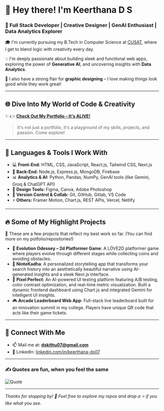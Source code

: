 # 👋 Hey there! I'm Keerthana D S

### 🚀 Full Stack Developer | Creative Designer | GenAI Enthusiast | Data Analytics Explorer

🎓 I'm currently pursuing my B.Tech in Computer Science at [CUSAT](https://cusat.ac.in), where I get to blend logic with creativity every day.

💡 I'm deeply passionate about building sleek and functional web apps, exploring the power of **Generative AI**, and uncovering insights with **Data Analytics**. 

🎨 I also have a strong flair for **graphic designing** – I love making things look good while they work great!

---

## 🌐 Dive Into My World of Code & Creativity  
✨ 👉 **[Check Out My Portfolio – It's ALIVE!](https://keerthana-portfolio-mu.vercel.app/)**  
> It's not just a portfolio, it's a playground of my skills, projects, and passion. Come explore!

---

## 🧰 Languages & Tools I Work With

- 💻 **Front-End:** HTML, CSS, JavaScript, React.js, Tailwind CSS, Next.js  
- 🔧 **Back-End:** Node.js, Express.js, MongoDB, Firebase  
- 📊 **Analytics & AI:** Python, Pandas, NumPy, GenAI tools (like Gemini, Groq & ChatGPT API)  
- 🎨 **Design Tools:** Figma, Canva, Adobe Photoshop  
- 💬 **Version Control & Collab:** Git, GitHub, Gitlab, VS Code  
- ⚡ **Others:** Framer Motion, Chart.js, REST APIs, Vercel, Netlify

---

## 🔥 Some of My Highlight Projects

🌟 These are a few projects that reflect my best work so far. (You can find more on my potfolio/repositories!)

- 🧠 **Evolution Odessey – 2d Platformer Game**: A LÖVE2D platformer game where players evolve through different stages while collecting coins and avoiding obstacles.
- 🎨 **NinteKadha**: A personalized storytelling app that transforms your search history into an aesthetically beautiful narrative using AI-generated insights and a sleek Next.js interface.
- 🧠 **Pixel Perfect:** An AI-powered UI testing platform featuring A/B testing, color contrast optimization, and real-time metric visualization. Built a dynamic frontend dashboard using Chart.js and integrated Gemini for intelligent UI insights.
- 🎮 **Arcade Leaderboard Web App**: Full-stack live leaderboard built for an innovation summit in my college. Players have unique QR code that acts like their game tickets.

---

## 💬 Connect With Me

- 📫 Mail me at: **dskithu07@gmail.com**
- 💼 LinkedIn: [linkedin.com/in/keerthana-ds07](https://www.linkedin.com/in/keerthana-ds07/)

---

### ✍️ Quotes are fun, when you feel the same
![Quote](https://quotes-github-readme.vercel.app/api?type=horizontal&theme=radical)

---

_Thanks for stopping by! 🌸 Feel free to explore my repos and drop a ⭐ if you like what you see._

